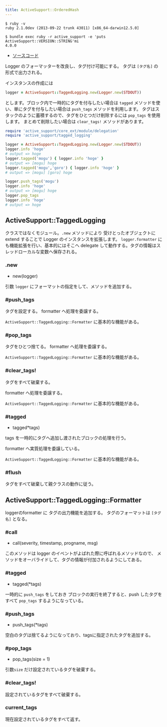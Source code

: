 ```yaml
---
title: ActiveSupport::OrderedHash
---
```


```
$ ruby -v
ruby 2.1.0dev (2013-09-22 trunk 43011) [x86_64-darwin12.5.0]
```

```
$ bundle exec ruby -r active_support -e 'puts ActiveSupport::VERSION::STRING'mi
4.0.0
```

* [ソースコード](https://github.com/rails/rails/blob/4-0-stable/activesupport/lib/active_support/tagged_logging.rb)

Logger のフォーマッターを改良し、タグ付け可能にする。
タグは `[タグ名]` の形式で出力される。

インスタンスの作成には

```ruby
logger = ActiveSupport::TaggedLogging.new(Logger.new(STDOUT))
```

とします。ブロック内で一時的にタグを付与したい場合は `tagged` メソッドを使い、単にタグを付与したい場合は `push_tags` メソッドを利用します。
タグはスタックのように蓄積するので、タグをひとつだけ削除するには `pop_tags` を使用します。
まとめて削除したい場合は `clear_tags!` メソッドがあります。

```ruby
require 'active_support/core_ext/module/delegation'
require 'active_support/tagged_logging'

logger = ActiveSupport::TaggedLogging.new(Logger.new(STDOUT))
logger.info 'hoge'
# output => hoge
logger.tagged('mogu') { logger.info 'hoge' }
# output => [mogu] hoge
logger.tagged('mogu','goro') { logger.info 'hoge' }
# output => [mogu] [goro] hoge

logger.push_tags('mogu')
logger.info 'hoge'
# output => [mogu] hoge
logger.pop_tags
logger.info 'hoge'
# output => hoge
```

ActiveSupport::TaggedLogging
--------------------------------------------------------------------------------

クラスではなくモジュール。`.new` メソッドにより 受けとったオブジェクトに extend することで Logger のインスタンスを拡張します。
`logger.formatter` にも機能拡張を行い、基本的にはそこへ delegate して動作する。タグの情報はスレッドローカルな変数へ保存される。

### .new

* new(logger)

引数 `logger` にフォーマットの指定をして、メソッドを追加する。

### #push_tags

タグを設定する。
formatter へ処理を委譲する。

`ActiveSupport::TaggedLogging::Formatter` に基本的な機能がある。

### #pop_tags

タグをひとつ捨てる。
formatter へ処理を委譲する。

`ActiveSupport::TaggedLogging::Formatter` に基本的な機能がある。

### #clear_tags!

タグをすべて破棄する。

formatter へ処理を委譲する。

`ActiveSupport::TaggedLogging::Formatter` に基本的な機能がある。

### #tagged

* tagged*tags)

tags を一時的にタグへ追加し渡されたブロックの処理を行う。

formatter へ実質処理を委譲している。

`ActiveSupport::TaggedLogging::Formatter` に基本的な機能がある。

### #flush

タグをすべて破棄して親クラスの動作に従う。

ActiveSupport::TaggedLogging::Formatter
-------------------------------------------------------------------------------
loggerのformatter に タグの出力機能を追加する。
タグのフォーマットは `[タグ名]` となる。


### #call

* call(severity, timestamp, progname, msg)

このメソッドは logger のイベントがよばれた際に呼ばれるメソッドなので、
メソッドをオーバライドして、タグの情報が付加されるようにしてある。

### #tagged

* tagged(*tags)

一時的に `push_tags` をしておき ブロックの実行を終了すると、push したタグをすべて `pop_tags` するようになっている。

### #push_tags

* push_tags(*tags)

空白のタグは捨てるようになっており、tagsに指定されたタグを追加する。

### #pop_tags

* pop_tags(size = 1)

引数`size` だけ設定されているタグを破棄する。

### #clear_tags!

設定されているタグをすべて破棄する。

### current_tags

現在設定されているタグをすべて返す。

